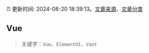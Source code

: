 :alarm_clock: 更新时间: 2024-08-20 18:39:13。[文章来源](/README.md)、[文章分类](/TAGS.md)

## Vue


> 关键字：`Vue`、`ElementUI`、`Vant`



